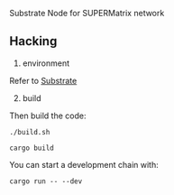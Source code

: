 Substrate Node for SUPERMatrix network

## Hacking

1. environment

Refer to [Substrate](https://github.com/paritytech/substrate#building)

2. build

Then build the code:

```
./build.sh

cargo build
```

You can start a development chain with:
```
cargo run -- --dev
```